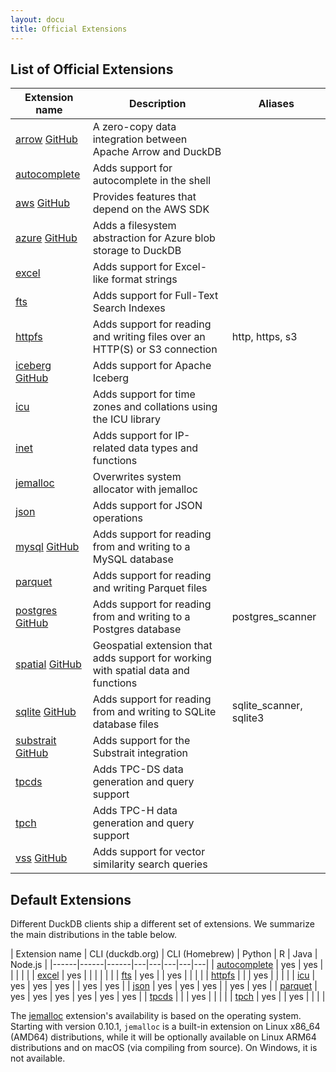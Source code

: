 ```yaml
---
layout: docu
title: Official Extensions
---
```


## List of Official Extensions

| Extension name | Description | Aliases |
|---|-----|--|
| [arrow](arrow) [<span class="github">GitHub</span>](https://github.com/duckdb/arrow)                  | A zero-copy data integration between Apache Arrow and DuckDB                       |                 |
| [autocomplete](autocomplete)                                                                          | Adds support for autocomplete in the shell                                         |                 |
| [aws](aws) [<span class="github">GitHub</span>](https://github.com/duckdb/duckdb_aws)                 | Provides features that depend on the AWS SDK                                       |                 |
| [azure](azure) [<span class="github">GitHub</span>](https://github.com/duckdb/duckdb_azure)           | Adds a filesystem abstraction for Azure blob storage to DuckDB                     |                 |
| [excel](excel)                                                                                        | Adds support for Excel-like format strings                                         |                 |
| [fts](full_text_search)                                                                               | Adds support for Full-Text Search Indexes                                          |                 |
| [httpfs](httpfs)                                                                                      | Adds support for reading and writing files over an HTTP(S) or S3 connection        | http, https, s3 |
| [iceberg](iceberg) [<span class="github">GitHub</span>](https://github.com/duckdb/duckdb_iceberg)     | Adds support for Apache Iceberg                                                    |                 |
| [icu](icu)                                                                                            | Adds support for time zones and collations using the ICU library                   |                 |
| [inet](inet)                                                                                          | Adds support for IP-related data types and functions                               |                 |
| [jemalloc](jemalloc)                                                                                  | Overwrites system allocator with jemalloc                                          |                 |
| [json](json)                                                                                          | Adds support for JSON operations                                                   |                 |
| [mysql](mysql) [<span class="github">GitHub</span>](https://github.com/duckdb/duckdb_mysql)           | Adds support for reading from and writing to a MySQL database                      |                 |
| [parquet](parquet)                                                                                    | Adds support for reading and writing Parquet files                                 |                 |
| [postgres](postgres) [<span class="github">GitHub</span>](https://github.com/duckdb/postgres_scanner) | Adds support for reading from and writing to a Postgres database                   | postgres_scanner |
| [spatial](spatial) [<span class="github">GitHub</span>](https://github.com/duckdb/duckdb_spatial)     | Geospatial extension that adds support for working with spatial data and functions |                 |
| [sqlite](sqlite) [<span class="github">GitHub</span>](https://github.com/duckdb/sqlite_scanner)       | Adds support for reading from and writing to SQLite database files                 | sqlite_scanner, sqlite3 |
| [substrait](substrait) [<span class="github">GitHub</span>](https://github.com/duckdb/substrait)      | Adds support for the Substrait integration                                         |                 |
| [tpcds](tpcds)                                                                                        | Adds TPC-DS data generation and query support                                      |                 |
| [tpch](tpch)                                                                                          | Adds TPC-H data generation and query support                                       |                 |
| [vss](vss) [<span class="github">GitHub</span>](https://github.com/duckdb/duckdb_vss)                | Adds support for vector similarity search queries                                   |                 |

## Default Extensions

Different DuckDB clients ship a different set of extensions.
We summarize the main distributions in the table below.

<div class="narrow_table"></div>

| Extension name | CLI (duckdb.org) | CLI (Homebrew) | Python | R | Java | Node.js |
|------|------|------|---|---|---|---|---|
| [autocomplete](autocomplete) | yes | yes |     |     |     |     |
| [excel](excel)               | yes |     |     |     |     |     |
| [fts](full_text_search)      | yes |     | yes |     |     |     |
| [httpfs](httpfs)             |     |     | yes |     |     |     |
| [icu](icu)                   | yes | yes | yes |     | yes | yes |
| [json](json)                 | yes | yes | yes |     | yes | yes |
| [parquet](parquet)           | yes | yes | yes | yes | yes | yes |
| [tpcds](tpcds)               |     |     | yes |     |     |     |
| [tpch](tpch)                 | yes |     | yes |     |     |     |

The [jemalloc](jemalloc) extension's availability is based on the operating system.
Starting with version 0.10.1, `jemalloc` is a built-in extension on Linux x86_64 (AMD64) distributions, while it will be optionally available on Linux ARM64 distributions and on macOS (via compiling from source).
On Windows, it is not available.
